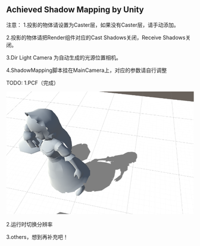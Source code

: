 Achieved Shadow Mapping by Unity
--------------------------------------
注意：
1.投影的物体请设置为Caster层，如果没有Caster层，请手动添加。

2.投影的物体请把Render组件对应的Cast Shadows关闭，Receive Shadows关闭。

3.Dir Light Camera 为自动生成的光源位置相机。

4.ShadowMapping脚本挂在MainCamera上，对应的参数请自行调整

TODO:
1.PCF（完成）

![image-20200721114955902](imgs/image-20200721114955902.png)

2.运行时切换分辨率

3.others，想到再补充吧！


